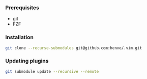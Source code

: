### Prerequisites
* git
* FZF

### Installation

``` bash
git clone --recurse-submodules git@github.com:henvo/.vim.git
```

### Updating plugins
``` bash
git submodule update --recursive --remote
```

